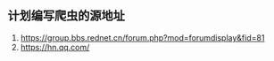 ## 计划编写爬虫的源地址

1. https://group.bbs.rednet.cn/forum.php?mod=forumdisplay&fid=81
2. https://hn.qq.com/
